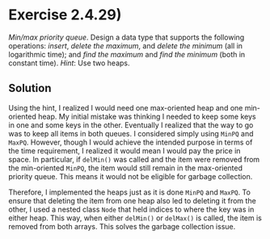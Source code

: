 # Exercise 2.4.29)

*Min/max priority queue*. Design a data type that supports the following
operations: *insert*, *delete the maximum*, and *delete the minimum* (all
in logarithmic time); and *find the maximum* and *find the minimum* (both
in constant time). *Hint*: Use two heaps.

## Solution

Using the hint, I realized I would need one max-oriented heap and one min-oriented
heap. My initial mistake was thinking I needed to keep some keys in one and
some keys in the other. Eventually I realized that the way to go was to keep all
items in both queues. I considered simply using `MinPQ` and `MaxPQ`. However,
though I would achieve the intended purpose in terms of the time requirement,
I realized it would mean I would pay the price in space. In particular, if
`delMin()` was called and the item were removed from the min-oriented
`MinPQ`, the item would still remain in the max-oriented priority queue.
This means it would not be eligible for garbage collection.

Therefore, I implemented the heaps just as it is done `MinPQ` and `MaxPQ`. To
ensure that deleting the item from one heap also led to deleting it from the
other, I used a nested class `Node` that held indices to where the key
was in either heap. This way, when either `delMin()` or `delMax()` is called,
the item is removed from both arrays. This solves the garbage collection issue.